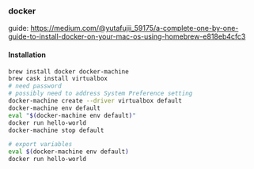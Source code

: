 ### docker
guide: https://medium.com/@yutafujii_59175/a-complete-one-by-one-guide-to-install-docker-on-your-mac-os-using-homebrew-e818eb4cfc3


#### Installation
```bash
brew install docker docker-machine
brew cask install virtualbox
# need password
# possibly need to address System Preference setting
docker-machine create --driver virtualbox default
docker-machine env default
eval "$(docker-machine env default)"
docker run hello-world
docker-machine stop default
```

```bash
# export variables
eval $(docker-machine env default)
docker run hello-world
```